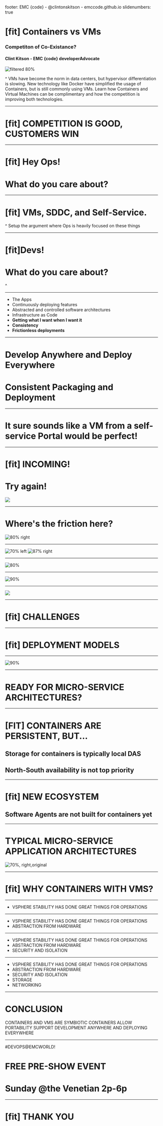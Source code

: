 footer: EMC {code} - @clintonskitson - emccode.github.io
slidenumbers: true


# [fit] Containers vs VMs
### Competiton of Co-Existance?

#### Clint Kitson - EMC {code} developerAdvocate

![filtered 80%](EMC-Code-Icon.png)

^
VMs have become the norm in data centers, but hypervisor differentiation is slowing. New technology like Docker have simplified the usage of Containers, but is still commonly using VMs. Learn how Containers and Virtual Machines can be complimentary and how the competition is improving both technologies.

---

# [fit] COMPETITION IS GOOD, CUSTOMERS WIN

---

# [fit] Hey Ops!
# What do you care about?

---

# [fit] VMs, SDDC, and Self-Service.

^
Setup the argument where Ops is heavily focused on these things

---

# [fit]Devs!
# What do you care about?

^

---

- The Apps
- Continuously deploying features
- Abstracted and controlled software architectures
 - Infrastructure as Code
- **Getting what I want when I want it**
- **Consistency**
- **Frictionless deployments**

---

# Develop **Anywhere** and Deploy **Everywhere**
# Consistent Packaging and Deployment

---

# It sure sounds like a VM from a self-service Portal would be perfect!

---

# [fit] INCOMING!
# Try again!
![](fireworks.jpg)

---

# Where's the friction here?

![80% right](diagrams/stack1.png)

---

![70% left](docker.png)
![87% right](diagrams/stack2.png)

---

![80%](diagrams/stack4.png)

---

![90%](diagrams/stack7.png)

---

![](diagrams/stack3.png)

---

# [fit] CHALLENGES

---

# [fit] DEPLOYMENT MODELS

---

![90%](diagrams/stack5.png)

---

# READY FOR MICRO-SERVICE ARCHITECTURES?

---

# [FIT] CONTAINERS ARE PERSISTENT, BUT...
## Storage for containers is typically local DAS
## North-South availability is not top priority

---

# [fit] NEW ECOSYSTEM
## Software Agents are not built for containers yet

---
# TYPICAL MICRO-SERVICE APPLICATION ARCHITECTURES
![70%, right,original](diagrams/stack6.png)


---

# [fit] WHY CONTAINERS WITH VMS?

---

- VSPHERE STABILITY HAS DONE GREAT THINGS FOR OPERATIONS

---

- VSPHERE STABILITY HAS DONE GREAT THINGS FOR OPERATIONS
- ABSTRACTION FROM HARDWARE

---

- VSPHERE STABILITY HAS DONE GREAT THINGS FOR OPERATIONS
- ABSTRACTION FROM HARDWARE
- SECURITY AND ISOLATION

---

- VSPHERE STABILITY HAS DONE GREAT THINGS FOR OPERATIONS
- ABSTRACTION FROM HARDWARE
- SECURITY AND ISOLATION
- STORAGE
- NETWORKING

---

# CONCLUSION
CONTAINERS AND VMS ARE SYMBIOTIC
CONTAINERS ALLOW PORTABILITY
SUPPORT DEVELOPMENT ANYWHERE AND DEPLOYING EVERYWHERE

---

#DEVOPS@EMCWORLD!
# FREE PRE-SHOW EVENT
# Sunday @the Venetian 2p-6p

---

# [fit] THANK YOU
